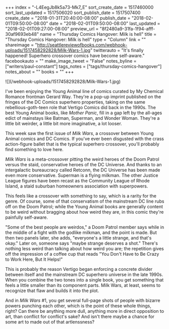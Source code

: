 +++
index = "-L4EegJb8k5a73-Mk7_E"
sort_create_date = 1517460000
sort_last_updated = 1517506020
sort_publish_date = 1517507400
create_date = "2018-01-31T20:40:00-08:00"
publish_date = "2018-02-01T09:50:00-08:00"
date = "2018-02-01T09:50:00-08:00"
last_updated = "2018-02-01T09:27:00-08:00"
preview_url = "8f2480a9-31fa-1f94-afff-30af9693eb48"
name = "Thursday Comics Hangover: Milk is hell"
title = "Thursday Comics Hangover: Milk is hell"
type = "Column"
link = ""
shareimage = "http://seattlereviewofbooks.com/webhook-uploads/1517458292828/Milk-Wars-1.jpg"
twitterauto = "It's finally happened! Superhero crossover comics have become self-aware."
facebookauto = ""
make_image_tweet = "False"
notes_byline = ["writers/paul-constant"]
tags_notes = ["tags/thursday-comics-hangover"]
notes_about = ""
books = ""
+++
<p class="image">![](/webhook-uploads/1517458292828/Milk-Wars-1.jpg)</p>

I've been enjoying the Young Animal line of comics curated by My Chemical Romance frontman Gerard Way. They're a pop-up imprint published on the fringes of the DC Comics superhero properties, taking on the same rebellious-goth-teen role that Vertigo Comics did back in the 1990s. The best Young Animal books, like *Mother Panic*, fill in a gap left by the all-ages edict of mainstays like Batman, Superman, and Wonder Woman. They're a little bit weirder, a little bit more imaginative, a lot looser.

This week saw the first issue of *Milk Wars*, a crossover between Young Animal comics and DC Comics. If you've ever been disgusted with the crass action-figure ballet that is the typical superhero crossover, you'll probably find something to love here. 

*Milk Wars* is a meta-crossover pitting the weird heroes of the Doom Patrol versus the staid, conservative heroes of the DC Universe. And thanks to an intergalactic bureaucracy called Retconn, the DC Universe has been made even more conservative. Superman is a flying milkman. The other Justice League figures have been recast as the Community League of Rhode Island, a staid suburban homeowners association with superpowers.

This feels like a crossover with something to say, which is a rarity for the genre. Of course, some of that conservatism of the mainstream DC line rubs off on the Doom Patrol; while the Young Animal books are generally content to be weird without bragging about how weird they are, in this comic they're painfully self-aware. 

"Some of the best people are weirdos," a Doom Patrol member says while in the middle of a fight with the godlike milkman, and the point is made. But then two panels later, she adds, "everyone's a little strange, and that's okay." Later on, someone says "maybe strange deserves a shot." There's nothing less weird than talking about how weird you are; the repetition gives off the impression of a coffee cup that reads "You Don't Have to Be Crazy to Work Here, But It Helps!"

This is probably the reason Vertigo began enforcing a concrete divider between itself and the mainstream DC superhero universe in the late 1990s. When you combine the two tones into a single book, you get something that feels a little smaller than its component parts. Milk Wars, at least, seems to recognize that flaw and builds it into the plot. 

And in *Milk Wars* #1, you get several full-page shots of people with bizarre powers punching each other, which is the point of these whole things, right? Can there be anything more dull, anything more in direct opposition to art, than conflict for conflict's sake? And isn't there maybe a chance for some art to made out of that artlenssness?